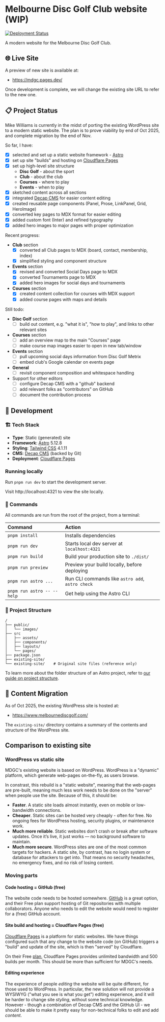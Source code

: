 # Melbourne Disc Golf Club website (WIP)

[![Deployment Status](https://img.shields.io/github/check-runs/mdub/mdgc/HEAD)](https://github.com/mdub/mdgc/commits/main)

A modern website for the Melbourne Disc Golf Club.

## 🌐 Live Site

A preview of new site is available at:

- https://mdgc.pages.dev/

Once development is complete, we will change the existing site URL to refer to the new one.

## 📋 Project Status

Mike Williams is currently in the midst of porting the existing WordPress site to a modern static website. The plan is to prove viability by end of Oct 2025, and complete migration by the end of Nov.

So far, I have:

  - [X] selected and set up a static website framework - [Astro](https://astro.build)
  - [X] set up site "builds" and hosting on [Cloudflare Pages](https://pages.cloudflare.com)
  - [X] set up high-level site structure
    - **Disc Golf** - about the sport
    - **Club** - about the club
    - **Courses** - where to play
    - **Events** - when to play
  - [X] sketched content across all sections
  - [X] integrated [Decap CMS](https://decapcms.org) for easier content editing
  - [X] created reusable page components (Panel, Prose, LinkPanel, Grid, HeroImage)
  - [X] converted key pages to MDX format for easier editing
  - [X] added custom font (Inter) and refined typography
  - [X] added hero images to major pages with proper optimization

Recent progress:
  - **Club** section
    - [X] converted all Club pages to MDX (board, contact, membership, index)
    - [X] simplified styling and component structure
  - **Events** section
    - [X] revised and converted Social Days page to MDX
    - [X] converted Tournaments page to MDX
    - [X] added hero images for social days and tournaments
  - **Courses** section
    - [X] created content collection for courses with MDX support
    - [X] added course pages with maps and details

Still todo:
  - **Disc Golf** section
    - [ ] build out content, e.g. "what it is", "how to play", and links to other relevant sites
  - **Courses** section
    - [ ] add an overview map to the main "Courses" page
    - [ ] make course map images easier to open in new tab/window
  - **Events** section
    - [ ] pull upcoming social days information from Disc Golf Metrix
    - [ ] embed club's Google calendar on events page
  - **General**
    - [ ] revisit component composition and whitespace handling
  - Support for other editors
    - [ ] configure Decap CMS with a "github" backend
    - [ ] add relevant folks as "contributors" on GitHub
    - [ ] document the contribution process

## 🚀 Development

### 🏗️ Tech Stack
- **Type**: Static (generated) site
- **Framework**: [Astro](https://astro.build) 5.12.8
- **Styling**: [Tailwind CSS](https://tailwindcss.com) 4.1.11
- **CMS**: [Decap CMS](https://decapcms.org) (backed by Git)
- **Deployment**: [Cloudflare Pages](https://pages.cloudflare.com)

### Running locally

Run `pnpm run dev` to start the development server.

Visit http://localhost:4321 to view the site locally.

### 🧞 Commands

All commands are run from the root of the project, from a terminal:

| Command                    | Action                                           |
| :------------------------- | :----------------------------------------------- |
| `pnpm install`             | Installs dependencies                            |
| `pnpm run dev`             | Starts local dev server at `localhost:4321`      |
| `pnpm run build`           | Build your production site to `./dist/`          |
| `pnpm run preview`         | Preview your build locally, before deploying     |
| `pnpm run astro ...`       | Run CLI commands like `astro add`, `astro check` |
| `pnpm run astro -- --help` | Get help using the Astro CLI                     |

### 🚀 Project Structure

```text
/
├── public/
│   └── images/
├── src
│   ├── assets/
│   ├── components/
│   ├── layouts/
│   └── pages/
├── package.json
├── existing-site/
└── existing-site/    # Original site files (reference only)
```

To learn more about the folder structure of an Astro project, refer to [our guide on project structure](https://docs.astro.build/en/basics/project-structure/).

## 📝 Content Migration

As of Oct 2025, the existing WordPress site is hosted at:

- https://www.melbournediscgolf.com/

The `existing-site/` directory contains a summary of the contents and structure of the WordPress site.

## Comparison to existing site

### WordPress vs static site

MDGC's existing website is based on WordPress. WordPress is a "dynamic" platform, which generate web-pages on-the-fly, as users browse.

In constrast, this rebuild is a "static website", meaning that the web-pages are pre-built, meaning much less work needs to be done on the "server" when people use the site.  Because of this, it should be:

  - **Faster**. A static site loads almost instantly, even on mobile or low-bandwidth connections.
  - **Cheaper**. Static sites can be hosted very cheaply - often for free. No ongoing fees for WordPress hosting, security plugins, or maintenance work.
  - **Much more reliable**. Static websites don’t crash or break after software updates. Once it’s live, it just works — no background software to maintain.
  - **Much more secure**. WordPress sites are one of the most common targets for hackers. A static site, by contrast, has no login system or database for attackers to get into. That means no security headaches, no emergency fixes, and no risk of losing content.

### Moving parts

#### Code hosting = GitHub (free)

The website code needs to be hosted somewhere. [GitHub](https://github.com) is a great option, and their Free plan support hosting of Git repositories with multiple collaborators. Anyone who needs to edit the website would need to register for a (free) GitHub account.

#### Site build and hosting = Cloudflare Pages (free)

[Cloudflare Pages](https://pages.cloudflare.com) is a platform for static websites. We have things configured such that any change to the website code (on GitHub) triggers a "build" and update of the site, which is then "served" by Cloudflare.

On their Free [plan](https://developers.cloudflare.com/pages/platform/limits/), Cloudflare Pages provides unlimited bandwidth and 500 builds per month. This should be more than sufficient for MDGC's needs.

#### Editing experience

The experience of people _editing_ the website will be quite different, for those used to WordPress. In particular, the new solution
will not provide a WYSIWYG ("what you see is what you get") editing experience, and it will be harder to change site _styling_, without some technical knowledge. However - though a combination of Decap CMS and the GitHub UI - we should be able to make it pretty easy for non-technical folks to edit and add _content_.
